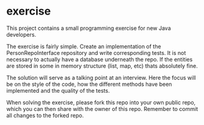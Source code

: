 # exercise

This project contains a small programming exercise for new Java developers.

The exercise is fairly simple. Create an implementation of the PersonRepoInterface repository and write corresponding tests. It is not necessary to actually have a database underneath the repo. If the entities are stored in some in memory structure (list, map, etc) thats absolutely fine.

The solution will serve as a talking point at an interview. Here the focus will be on the style of the code, how the different methods have been implemented and the quality of the tests.

When solving the exercise, please fork this repo into your own public repo, which you can then share with the owner of this repo. Remember to commit all changes to the forked repo.
